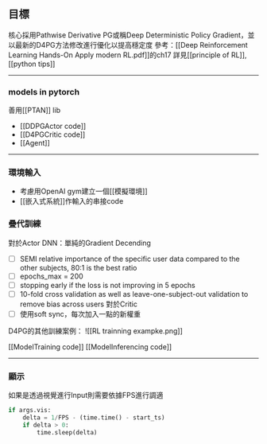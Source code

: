 ## 目標
核心採用Pathwise Derivative PG或稱Deep Deterministic Policy Gradient，並以最新的D4PG方法修改進行優化以提高穩定度
參考：[[Deep Reinforcement Learning Hands-On Apply modern RL.pdf]]的ch17
詳見[[principle of RL]], [[python tips]]

---
### models in pytorch
善用[[PTAN]] lib
- [[DDPGActor code]]
- [[D4PGCritic code]]
- [[Agent]]

---
### 環境輸入
- 考慮用OpenAI gym建立一個[[模擬環境]]
- [[嵌入式系統]]作輸入的串接code


### 疊代訓練
對於Actor DNN：單純的Gradient Decending
- [ ] SEMI relative importance of the specific user data compared to the other subjects, 80:1 is the best ratio
- [ ] epochs_max = 200
- [ ] stopping early if the loss is not improving in 5 epochs
- [ ] 10-fold cross validation as well as leave-one-subject-out validation to remove bias across users
對於Critic
- [ ] 使用soft sync，每次加入一點的新權重

D4PG的其他訓練案例：
![[RL trainning exampke.png]]

[[ModelTraining code]]
[[ModelInferencing code]]

---
### 顯示
如果是透過視覺進行Input則需要依據FPS進行調適
```python
if args.vis:
	delta = 1/FPS - (time.time() - start_ts) 
	if delta > 0:
		time.sleep(delta)
```
